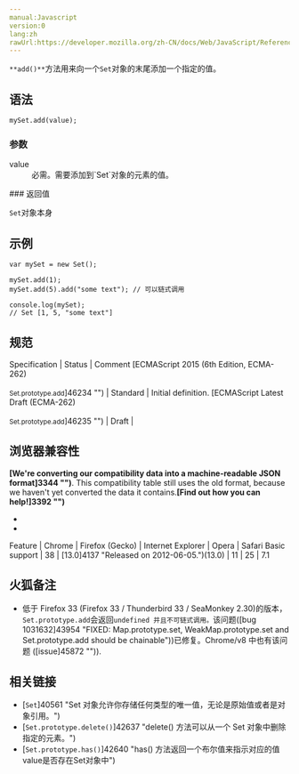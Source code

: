 ```yaml
---
manual:Javascript
version:0
lang:zh
rawUrl:https://developer.mozilla.org/zh-CN/docs/Web/JavaScript/Reference/Global_Objects/Set/add
---
```







`**add()**`方法用来向一个`Set`对象的末尾添加一个指定的值。


## 语法<a name="Syntax"></a>

```
mySet.add(value);
```

### 参数<a name="参数"></a>
<dl><dt id=''>value</dt><dd>必需。需要添加到`Set`对象的元素的值。</dd></dl>
### 返回值<a name="返回值"></a>


`Set`对象本身


## 示例<a name="Examples"></a>

```
var mySet = new Set();

mySet.add(1);
mySet.add(5).add("some text"); // 可以链式调用

console.log(mySet);
// Set [1, 5, "some text"]
```

## 规范<a name="规范"></a>

Specification | Status | Comment 
[ECMAScript 2015 (6th Edition, ECMA-262)<br></br><small>Set.prototype.add</small>]46234 "") | Standard | Initial definition. 
[ECMAScript Latest Draft (ECMA-262)<br></br><small>Set.prototype.add</small>]46235 "") | Draft |  


## 浏览器兼容性<a name="浏览器兼容性"></a>


**[We&#39;re converting our compatibility data into a machine-readable JSON format]3344 "")**. This compatibility table still uses the old format, because we haven&#39;t yet converted the data it contains.**[Find out how you can help!]3392 "")**


* 
* 

Feature | Chrome | Firefox (Gecko) | Internet Explorer | Opera | Safari 
Basic support | 38 | [13.0]4137 "Released on 2012-06-05.")(13.0) | 11 | 25 | 7.1 




## 火狐备注<a name="火狐备注"></a>

* 低于 Firefox 33 (Firefox 33 / Thunderbird 33 / SeaMonkey 2.30)的版本，`Set.prototype.add`会返回`undefined 并且不可链式调用。`该问题([bug 1031632]43954 "FIXED: Map.prototype.set, WeakMap.prototype.set and Set.prototype.add should be chainable"))已修复。Chrome/v8 中也有该问题 ([issue]45872 "")).

## 相关链接<a name="相关链接"></a>

* [`Set`]40561 "Set 对象允许你存储任何类型的唯一值，无论是原始值或者是对象引用。")
* [`Set.prototype.delete()`]42637 "delete() 方法可以从一个 Set 对象中删除指定的元素。")
* [`Set.prototype.has()`]42640 "has() 方法返回一个布尔值来指示对应的值value是否存在Set对象中")



